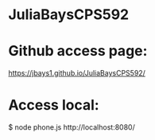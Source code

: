 # JuliaBaysCPS592

# Github access page:
https://jbays1.github.io/JuliaBaysCPS592/

# Access local:
$ node phone.js
http://localhost:8080/